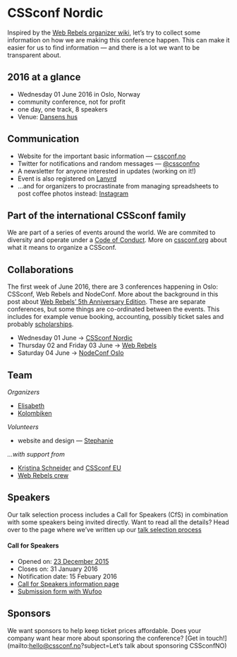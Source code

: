 # CSSconf Nordic

Inspired by the [Web Rebels organizer wiki](https://github.com/webrebels/rebeladmin/wiki), let’s try to collect some information on how we are making this conference happen. This can make it easier for us to find information — and there is a lot we want to be transparent about.

## 2016 at a glance

* Wednesday 01 June 2016 in Oslo, Norway
* community conference, not for profit
* one day, one track, 8 speakers
* Venue: [Dansens hus](http://www.dansenshus.com/)

## Communication
* Website for the important basic information — [cssconf.no](http://cssconf.no/)
* Twitter for notifications and random messages — [@cssconfno](http://twitter.com/cssconfno)
* A newsletter for anyone interested in updates (working on it!)
* Event is also registered on [Lanyrd](http://lanyrd.com/2016/cssconfno/)
* …and for organizers to procrastinate from managing spreadsheets to post coffee photos instead: [Instagram](https://instagram.com/cssconfno/)

## Part of the international CSSconf family

We are part of a series of events around the world. We are commited to diversity and operate under a [Code of Conduct](http://cssconf.no/#CoC). More on [cssconf.org](http://cssconf.org/) about what it means to organize a CSSconf.

## Collaborations
The first week of June 2016, there are 3 conferences happening in Oslo: CSSconf, Web Rebels and NodeConf. More about the background in this post about [Web Rebels’ 5th Anniversary Edition](http://webrebels.tumblr.com/post/135241817448/anniversary-edition). These are separate conferences, but some things are co-ordinated between the events. This includes for example venue booking, accounting, possibly ticket sales and  probably [scholarships](http://webrebels.tumblr.com/post/132863505363/how-we-started-the-web-rebels-scholarship).

* Wednesday 01 June → [CSSconf Nordic](http://cssconf.no/) 
* Thursday 02 and Friday 03 June → [Web Rebels](http://webrebels.org/) 
* Saturday 04 June → [NodeConf Oslo](http://oslo.nodeconf.com/)

## Team
*Organizers*
* [Elisabeth](https://github.com/elisabethirgens)
* [Kolombiken](https://github.com/kolombiken)

*Volunteers*
* website and design — [Stephanie](https://github.com/NerdyBirdySteph)

*…with support from*
* [Kristina Schneider](https://twitter.com/kriesse) and [CSSconf EU](https://twitter.com/cssconfeu)
* [Web Rebels crew](https://twitter.com/web_rebels)

## Speakers
Our talk selection process includes a Call for Speakers (CfS) in combination with some speakers being invited directly. Want to read all the details? Head over to the page where we’ve written up our [talk selection process](https://github.com/CSSconfNO/cssconfno-admin/blob/master/talk-selection.md)

#### Call for Speakers
* Opened on: [23 December 2015](https://twitter.com/CSSconfNO/status/679626203993616384)
* Closes on: 31 January 2016
* Notification date: 15 Febuary 2016
* [Call for Speakers information page](http://cssconf.no/call-for-speakers)
* [Submission form with Wufoo](https://cssconfno.wufoo.eu/forms/call-for-speakers/)

## Sponsors
We want sponsors to help keep ticket prices affordable.
Does your company want hear more about sponsoring the conference? [Get in touch!](mailto:hello@cssconf.no?subject=Let’s talk about sponsoring CSSconfNO)